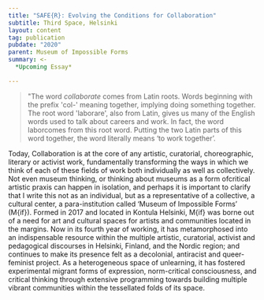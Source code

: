 ```yaml
---
title: "SAFE{R}: Evolving the Conditions for Collaboration"
subtitle: Third Space, Helsinki
layout: content
tag: publication
pubdate: "2020"
parent: Museum of Impossible Forms
summary: <-
  *Upcoming Essay*

---
```

> "The word *collaborate* comes from Latin roots. Words beginning with the prefix 'col-' meaning together, implying doing something together. The root word 'laborare', also from Latin, gives us many of the English words used to talk about careers and work. In fact, the word laborcomes from this root word. Putting the two Latin parts of this word together, the word literally means ‘to work together’.

Today, Collaboration is at the core of any artistic, curatorial, choreographic, literary or activist work, fundamentally transforming the ways in which we think of each of these fields of work both individually as well as collectively. Not even museum thinking, or thinking about museums as a form ofcritical artistic praxis can happen in isolation, and perhaps it is important to clarify that I write this not as an individual, but as a representative of a collective, a cultural center, a para-institution called ‘Museum of Impossible Forms’ (M{if}). Formed in 2017 and located in Kontula Helsinki, M{if} was borne out of a need for art and cultural spaces for artists and communities located in the margins. Now in its fourth year of working, it has metamorphosed into an indispensable resource within the multiple artistic, curatorial, activist and pedagogical discourses in Helsinki, Finland, and the Nordic region; and continues to make its presence felt as a decolonial, antiracist and queer-feminist project. As a heterogeneous space of unlearning, it has fostered experimental migrant forms of expression, norm-critical consciousness, and critical thinking through extensive programming towards building multiple vibrant communities within the tessellated folds of its space.
